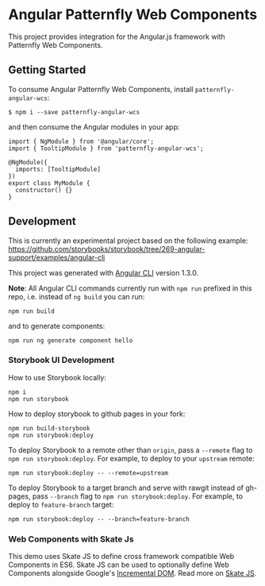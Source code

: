# Angular Patternfly Web Components

This project provides integration for the Angular.js framework with Patternfly Web Components.

## Getting Started
To consume Angular Patternfly Web Components, install `patternfly-angular-wcs`:
```
$ npm i --save patternfly-angular-wcs
```
and then consume the Angular modules in your app:
```
import { NgModule } from '@angular/core';
import { TooltipModule } from 'patternfly-angular-wcs';

@NgModule({
  imports: [TooltipModule]
})
export class MyModule {
  constructor() {}
}
```

## Development
This is currently an experimental project based on the following example:
https://github.com/storybooks/storybook/tree/269-angular-support/examples/angular-cli

This project was generated with [Angular CLI](https://github.com/angular/angular-cli) version 1.3.0.

**Note**: All Angular CLI commands currently run with `npm run` prefixed in this repo, i.e. instead of `ng build` you can run:
```
npm run build
```

and to generate components:
```
npm run ng generate component hello
```

### Storybook UI Development

How to use Storybook locally:
```
npm i
npm run storybook
```

How to deploy storybook to github pages in your fork:
```
npm run build-storybook
npm run storybook:deploy
```

To deploy Storybook to a remote other than `origin`, pass a `--remote` flag to `npm run storybook:deploy`.
For example, to deploy to your `upstream` remote:
```
npm run storybook:deploy -- --remote=upstream
```
To deploy Storybook to a target branch and serve with rawgit instead of gh-pages, pass `--branch` flag
to `npm run storybook:deploy`.
For example, to deploy to `feature-branch` target:
```
npm run storybook:deploy -- --branch=feature-branch
```

### Web Components with Skate Js
This demo uses Skate JS to define cross framework compatible Web Components in ES6. Skate JS can be used to optionally define Web Components alongside Google's [Incremental DOM](https://github.com/google/incremental-dom). Read more on [Skate JS](https://skatejs.gitbooks.io/skatejs/content/docs/api/vdom.html#incremental-dom).